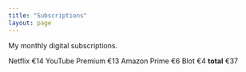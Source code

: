 ```yaml
---
title: "Subscriptions"
layout: page
---
```


My monthly digital subscriptions.

Netflix €14
YouTube Premium €13
Amazon Prime €6
Blot €4
**total** €37


